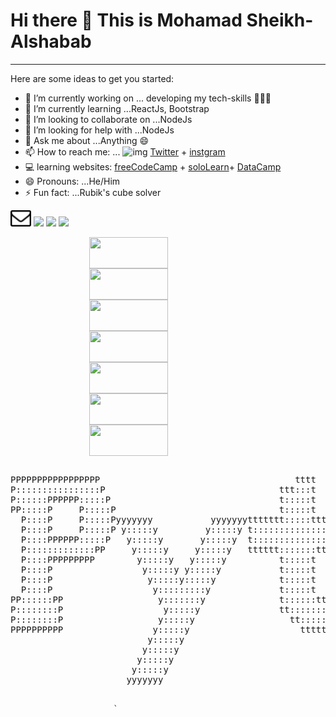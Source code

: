 #                                                          __Hi there 👋  This is Mohamad Sheikh-Alshabab__

-------------------------------------------

Here are some ideas to get you started:

- 🔭 I’m currently working on ... developing my tech-skills 🧑🏻‍💻 
- 🌱 I’m currently learning ...ReactJs, Bootstrap
- 👯 I’m looking to collaborate on ...NodeJs
- 🤔 I’m looking for help with ...NodeJs
- 💬 Ask me about ...Anything 😄
- 📫 How to reach me: ... ![img](https://camo.githubusercontent.com/4d00b21e95ad13be23cd63c527a39f04bf085b1b/68747470733a2f2f696d672e736869656c64732e696f2f62616467652f2532302d547769747465722d323641304544) [Twitter](https://twitter.com/AboAhmad12320) + [instgram](https://www.instagram.com/mohammadsheikhalshabab/)
- 💻  learning websites: [freeCodeCamp](https://www.freecodecamp.org/mohamad_sheikh_alshabab) + [soloLearn](https://www.sololearn.com/Profile/17836072)+ [DataCamp](https://www.datacamp.com/profile/alshababmoh)
- 😄 Pronouns: ...He/Him
- ⚡ Fun fact: ...Rubik's cube solver

<a href="mailto:alshabab.moh@gmail.com"><img style="max-width:100%" height="26" src="https://raw.githubusercontent.com/AntonioFalcao/AntonioFalcao/master/img/mail.png?raw=true"></a>
<a href="https://twitter.com/AboAhmad12320"><img style="max-width:100%" height="26" src="https://camo.githubusercontent.com/379cf92480a4fa6a1d6343c24245c00b8b8187b6/68747470733a2f2f63646e342e69636f6e66696e6465722e636f6d2f646174612f69636f6e732f696f6e69636f6e732f3531322f69636f6e2d736f6369616c2d747769747465722d3132382e706e67"></a>
<a href="https://www.linkedin.com/in/mohammad-sheikh-alshabab-134146197/"><img style="max-width:100%" height="26" src="https://camo.githubusercontent.com/100b569aaac203bbb58bba88d27ee2209307ed81/68747470733a2f2f63646e342e69636f6e66696e6465722e636f6d2f646174612f69636f6e732f6d6174657269612d736f6369616c2d667265652f32342f3033385f3030325f6c696e6b6564696e5f736f6369616c5f6e6574776f726b5f616e64726f69645f6d6174657269616c2d3132382e706e67"></a>
<a href="https://www.instagram.com/mohammadsheikhalshabab/"><img style="max-width:100%" height="26" src="https://camo.githubusercontent.com/a01714a0e6e1028c30542858a2a8ecd4ebd8a4c8/68747470733a2f2f63646e342e69636f6e66696e6465722e636f6d2f646174612f69636f6e732f7069636f6e732d736f6369616c2f35372f33382d696e7374616772616d2d322d3235362e706e67"></a>


<img style="max-width:100%;display:block;margin-left:auto;margin-right:auto;width:50%;" height="50" src="https://img.stackshare.io/service/1011/n1JRsFeB_400x400.png"> <img style="max-width:100%;display:block;margin-left:auto;margin-right:auto;width:50%;" height="50" src="https://img.stackshare.io/service/1028/ASOhU5xJ.png"><img style="max-width:100%;display:block;margin-left:auto;margin-right:auto;width:50%;" height="50" src="https://img.stackshare.io/service/27/sBsvBbjY.png"><img style="max-width:100%;display:block;margin-left:auto;margin-right:auto;width:50%;" height="50" src="https://encrypted-tbn0.gstatic.com/images?q=tbn:ANd9GcSuWcURtAAsXBrp2p0FLCBsJn3pYTufqKqJcbiXfnObYhwBfrwn&s">
<img style="max-width:100%;display:block;margin-left:auto;margin-right:auto;width:50%;" height="50" src="https://www.python.org/static/community_logos/python-logo-master-v3-TM-flattened.png">
<img style="max-width:100%;display:block;margin-left:auto;margin-right:auto;width:50%;" height="50" src="https://miro.medium.com/max/400/1*onZhQJU7A3ab6V1sHfMRkQ.jpeg"> 
<img style="max-width:100%;display:block;margin-left:auto;margin-right:auto;width:50%;" height="50" src="https://res.cloudinary.com/practicaldev/image/fetch/s--wCGgterD--/c_limit%2Cf_auto%2Cfl_progressive%2Cq_auto%2Cw_880/https://www.freecodecamp.org/news/content/images/size/w2000/2020/02/Ekran-Resmi-2019-11-18-18.08.13.png">

                                                                                                                                        
<pre>                                                                                                                                             
PPPPPPPPPPPPPPPPP                                     tttt         hhhhhhh                                                 333333333333333 
P::::::::::::::::P                                 ttt:::t         h:::::h                                                3:::::::::::::::33 
P::::::PPPPPP:::::P                                t:::::t         h:::::h                                                3::::::33333::::::3
PP:::::P     P:::::P                               t:::::t         h:::::h                                                3333333     3:::::3
  P::::P     P:::::Pyyyyyyy           yyyyyyyttttttt:::::ttttttt    h::::h hhhhh          ooooooooooo   nnnn  nnnnnnnn                3:::::3
  P::::P     P:::::P y:::::y         y:::::y t:::::::::::::::::t    h::::hh:::::hhh     oo:::::::::::oo n:::nn::::::::nn              3:::::3
  P::::PPPPPP:::::P   y:::::y       y:::::y  t:::::::::::::::::t    h::::::::::::::hh  o:::::::::::::::on::::::::::::::nn     33333333:::::3 
  P:::::::::::::PP     y:::::y     y:::::y   tttttt:::::::tttttt    h:::::::hhh::::::h o:::::ooooo:::::onn:::::::::::::::n    3:::::::::::3  
  P::::PPPPPPPPP        y:::::y   y:::::y          t:::::t          h::::::h   h::::::ho::::o     o::::o  n:::::nnnn:::::n    33333333:::::3 
  P::::P                 y:::::y y:::::y           t:::::t          h:::::h     h:::::ho::::o     o::::o  n::::n    n::::n            3:::::3
  P::::P                  y:::::y:::::y            t:::::t          h:::::h     h:::::ho::::o     o::::o  n::::n    n::::n            3:::::3
  P::::P                   y:::::::::y             t:::::t    tttttth:::::h     h:::::ho::::o     o::::o  n::::n    n::::n            3:::::3
PP::::::PP                  y:::::::y              t::::::tttt:::::th:::::h     h:::::ho:::::ooooo:::::o  n::::n    n::::n3333333     3:::::3
P::::::::P                   y:::::y               tt::::::::::::::th:::::h     h:::::ho:::::::::::::::o  n::::n    n::::n3::::::33333::::::3
P::::::::P                  y:::::y                  tt:::::::::::tth:::::h     h:::::h oo:::::::::::oo   n::::n    n::::n3:::::::::::::::33 
PPPPPPPPPP                 y:::::y                     ttttttttttt  hhhhhhh     hhhhhhh   ooooooooooo     nnnnnn    nnnnnn 333333333333333   
                          y:::::y                                                                                                            
                         y:::::y                                                                                                             
                        y:::::y                                                                                                              
                       y:::::y                                                                                                               
                      yyyyyyy                                                                                                                
                                 </pre>                                                                                                            
                           `                                                                                                                  

